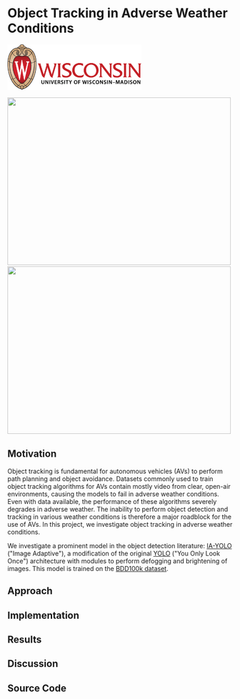 # Object Tracking in Adverse Weather Conditions

<img src="Figures/University-of-Wisconsin-Madison-Logo.png" width="300" height="102">

<img src="Figures/Madison_Day.gif" width="500" height="375"> <img src="Figures/Madison_Night_Rain.gif" width="500" height="375">

## Motivation
Object tracking is fundamental for autonomous vehicles (AVs) to perform path planning and object avoidance. Datasets commonly used to train object tracking algorithms for AVs contain mostly video from clear, open-air environments, causing the models to fail in adverse weather conditions. Even with data available, the performance of these algorithms severely degrades in adverse weather. The inability to perform object detection and tracking in various weather conditions is therefore a major roadblock for the use of AVs. In this project, we investigate object tracking in adverse weather conditions. 

We investigate a prominent model in the object detection literature: [IA-YOLO](https://arxiv.org/abs/2112.08088) ("Image Adaptive"), a modification of the original [YOLO](https://pjreddie.com/darknet/yolo/) ("You Only Look Once") architecture with modules to perform defogging and brightening of images. This model is trained on the [BDD100k dataset](https://www.bdd100k.com/). 

## Approach

## Implementation

## Results

## Discussion

## Source Code
